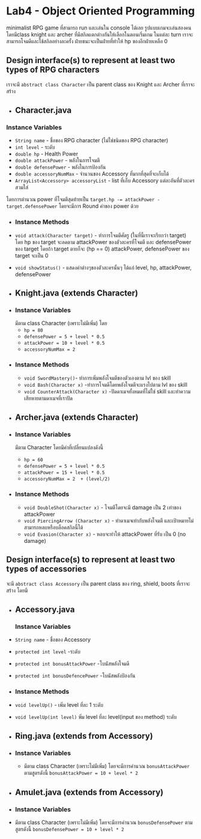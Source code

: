 # Lab4 - Object Oriented Programming

minimalist RPG game ที่สามารถ run และเล่นใน console ได้เลย รูปแบบเกมจะเล่นสองคนโดยมีclass knight และ archer ที่มีสกิลแตกต่างกันให้เลือกในตอนเริ่มเกม ในแต่ละ turn เราจะสามารถโจมดีและใช้สกิลอย่างละครั้ง ฝ่ายชนะจะเป็นฝ่ายที่ทำให้ hp ของอีกฝ่ายเหลือ 0

<h2>Design interface(s) to represent at least two types of RPG characters</h2>

เราจะมี `abstract class Character` เป็น parent class ของ Knight และ Archer ที่เราจะสร้าง
* <h2>Character.java</h2>

<h3>Instance Variables</h3>

* `String name` - ชื่อของ RPG character (ไม่ใช่ชนิดของ RPG character)
* `int level` - ระดับ
* `double hp` - Health Power
* `double attackPower` - พลังในการโจมตี
* `double defensePower` - พลังในการป้องกัน
* `double accessoryNumMax` - จํานวนของ Accessory ที่มากที่สุดที่จะเก็บได้
* `ArrayList<Accessory> accessoryList` - list ที่เก็บ Accessory แต่ละอันที่ตัวละครสวมใส่

โดยการตํานวณ power ที่โจมตีสุดท้ายเป็น ``target.hp -= attackPower - target.defensePower`` โดยจะมีการ Round ค่าของ power ด้วย

* <h3>Instance Methods</h3>

* `void attack(Character target)` - ทําการโจมตีศัตรู (ในที่นี้เราจะเรียกว่า target) โดย hp ของ target จะลดตาม attackPower ของตัวละครที่โจมตี และ defensePower ของ target โดยถ้า target ตายก็จะ (hp == 0) attackPower, defensePower ของ target จะเป็น 0
* `void showStatus()` - แสดงค่าต่างๆของตัวละครนั้นๆ ได้แก่ level, hp, attackPower, defensePower


* <h2>Knight.java (extends Character)</h2>

* <h3>Instance Variables</h3>
  มีตาม class Character (เพราะไม่มีเพิ่ม)
  โดย

  * `hp = 80`
  * `defensePower = 5 + level * 0.5`
  * `attackPower = 10 + level * 0.5`
  * `accessoryNumMax = 2`


* <h3>Instance Methods</h3>

  * `void SwordMastery()`- ทําการเพิ่มพลังโจมตีของตัวเองตาม lvl ของ skill
  * `void Bash(Character x)` -ทำการโจมดีโดยพลังโจมตีจะแรงไปตาม lvl ของ skill
  * `void CounterAttack(Character x)` -ปัดดาเมจทั้งหมดที่ไม่ใช่ skill และทำความเสียหายตามดาเมจที่เราปัด

* <h2>Archer.java (extends Character)</h2>

* <h3>Instance Variables</h3>

  มีตาม Character โดยมีค่าที่เปลี่ยนแปลงดังนี้
  * `hp = 60`
  * `defensePower = 5 + level * 0.5`
  * `attackPower = 15 + level * 0.5`
  * `accessoryNumMax = 2  + (level/2)`

* <h3>Instance Methods</h3>

  * `void DoubleShot(Character x)` - โจมตีโดยจะมี damage เป็น 2 เท่าของ attackPower
  * `void PiercingArrow (Character x)` - ทำดาเมจเท่ากับพลังโจมตี และเป้าหมายไม่สามารถหลบหรือบล็อคสกิลนี้ได้
  * `void Evasion(Character x)` - หลบจะทําให้ attackPower ที่รับ เป็น 0 (no damage)


<h2>Design interface(s) to represent at least two types of accessories</h2>

จะมี `abstract class Accessory` เป็น parent class ของ ring, shield, boots ที่เราจะสร้าง โดยมี

* <h2>Accessory.java</h2>
  <h3>Instance Variables</h3>

* `String name` - ชื่อของ Accessory
* `protected int level` -ระดับ
* `protected int bonusAttackPower` -โบนัสพลังโจมดี
* `protected int bonusDefencePower` -โบนัสพลังป้องกัน

* <h3>Instance Methods</h3>

* `void levelUp()` - เพิ่ม level ที่ละ 1 ระดับ
* `void levelUp(int level)` พิ่ม level ที่ละ level(input ของ method) ระดับ


* <h2>Ring.java (extends from Accessory)</h2>

* <h3>Instance Variables</h3>

  * มีตาม class Character (เพราะไม่มีเพิ่ม)
    โดยจะมีการคํานวณ `bonusAttackPower` ตามสูตรดังนี้ `bonusAttackPower = 10 + level * 2`



* <h2>Amulet.java (extends from Accessory)</h2>

* <h3>Instance Variables</h3>
* มีตาม class Character (เพราะไม่มีเพิ่ม)
  โดยจะมีการคํานวณ `bonusDefensePower` ตามสูตรดังนี้ `bonusDefensePower = 10 + level * 2`


